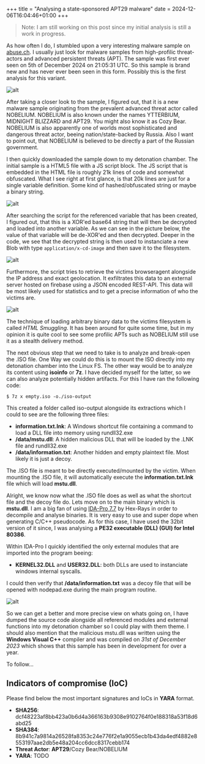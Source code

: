 +++
title = "Analysing a state-sponsored APT29 malware"
date = 2024-12-06T16:04:46+01:00
+++

> Note: I am still working on this post since my initial analysis is still a work in progress. 

As how often I do, I stumbled upon a very interesting malware sample on [abuse.ch](https://bazaar.abuse.ch). I usually just look for malware samples from high-profilic threat-actors and advanced persistent threats (APT). The sample was first ever seen on 5th of December 2024 on 21:05:31 UTC. So this sample is brand new and has never ever been seen in this form. Possibly this is the first analysis for this variant. 

![alt](/sample.png)

After taking a closer look to the sample, I figured out, that it is a new malware sample originating from the prevalent advanced threat actor called NOBELIUM. NOBELIUM is also known under the names YTTERBIUM, MIDNIGHT BLIZZARD and APT29. You might also know it as Cozy Bear. NOBELIUM is also apparently one of worlds most sophisticated and dangerous threat actor, beeing nation/state-backed by Russia. Also I want to point out, that NOBELIUM is believed to be directly a part of the Russian government.

I then quickly downloaded the sample down to my detonation chamber. The initial sample is a HTML5 file with a JS script block. The JS script that is embedded in the HTML file is roughly 21k lines of code and somewhat obfuscated. What I see right at first glance, is that 20k lines are just for a single variable definition. Some kind of hashed/obfuscated string or maybe a binary string.

![alt](/string.png)

After searching the script for the referenced variable that has been created, I figured out, that this is a XOR'ed base64 string that will then be decrypted and loaded into another variable. As we can see in the picture below, the value of that variable will be de-XOR'ed and then decrypted. Deeper in the code, we see that the decrypted string is then used to instanciate a new Blob with type ```application/x-cd-image``` and then save it to the filesystem. 

![alt](/revscript.png)

Furthermore, the script tries to retrieve the victims browseragent alongside the IP address and exact geolocation. It exfiltrates this data to an external server hosted on firebase using a JSON encoded REST-API. This data will be most likely used for statistics and to get a precise information of who the victims are.

![alt](/exfiltration.png)

The technique of loading arbitrary binary data to the victims filesystem is called *HTML Smuggling*. It has been around for quite some time, but in my opinion it is quite cool to see some profilic APTs such as NOBELIUM still use it as a stealth delivery method.

The next obvious step that we need to take is to analyze and break-open the .ISO file. One Way we could do this is to mount the ISO directly into my detonation chamber into the Linux FS. The other way would be to analyze its content using **isoinfo** or **7z**. I have decided myself for the latter, so we can also analyze potentially hidden artifacts. For this I have ran the following code:

```
$ 7z x empty.iso -o./iso-output
```

This created a folder called iso-output alongside its extractions which I could to see are the following three files:

- **information.txt.lnk**: A Windows shortcut file containing a command to load a DLL file into memory using rundll32.exe
- **/data/mstu.dll**: A hidden malicious DLL that will be loaded by the .LNK file and rundll32.exe
- **/data/information.txt**: Another hidden and empty plaintext file. Most likely it is just a decoy.

The .ISO file is meant to be directly executed/mounted by the victim. When mounting the .ISO file, it will automatically execute the **information.txt.lnk** file which will load **mstu.dll**.

Alright, we know now  what the .ISO file does as well as what the shortcut file and the decoy file do. Lets move on to the main binary which is **mstu.dll**. I am a big fan of using [IDA-Pro 7.7](https://hex-rays.com/ida-pro) by Hex-Rays in order to decompile and analyse binaries. It is very easy to use and super dope when generating C/C++ pseudocode. As for this case, I have used the 32bit version of it since, I was analysing a **PE32 executable (DLL) (GUI) for Intel 80386**.

Within IDA-Pro I quickly identified the only external modules that are imported into the program beeing:

- **KERNEL32.DLL** and **USER32.DLL**: both DLLs are used to instanciate windows internal syscalls.

I could then verify that **/data/information.txt** was a decoy file that will be opened with nodepad.exe during the main program routine.

![alt](/decoy.png)

So we can get a better and more precise view on whats going on, I have dumped the source code alongside all referenced modules and external functions into my detonation chamber so I could play with them theme. I should also mention that the malicious mstu.dll was written using the **Windows Visual C++** compiler and was compiled on *31st of December 2023* which shows that this sample has been in development for over a year.

To follow...

## Indicators of compromise (IoC)

Please find below the most important signatures and IoCs in **YARA** format.

- **SHA256**: dcf48223af8bb423a0b6d4a366163b9308e9102764f0e188318a53f18d6abd25
- **SHA384**: 8b941c7a9814a26528fa8353c24e776f2e1a9055ecb1b43da4edf4882e8553197aae2db5e48a204cc6dcc8317cebb174
- **Threat Actor**: **APT29**/Cozy Bear/NOBELIUM
- **YARA**: TODO